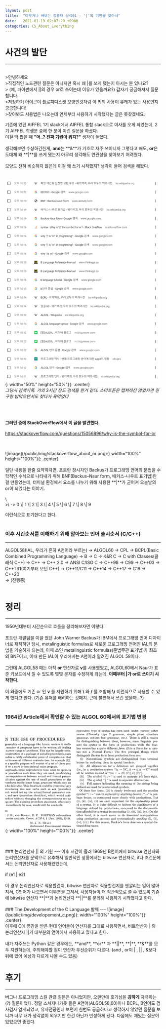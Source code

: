```yaml
---
layout: post
title:  "아무거나 써보는 컴퓨터 상식01 - '|'의 기원을 찾아서"
date:   2021-01-13 02:07:29 +0900
categories: CS_About_Everything
---
```


# 사건의 발단
---
<br>
>안녕하세요
<br>
>직접적인 노드관련 질문은 아니지만 혹시 왜 |를 쓰게 됐는지 아시는 분 있나요?
<br>
> (예, 파이썬에서 ||의 경우 or로 쓰이는데 이유가 있을까요?) 갑자기 궁금해져서 질문합니다.
<br>
>저장하기 아이콘이 플로피디스캣 모양인것처럼 이 키의 사용이 유래가 있는 사용인지 궁금합니다!
<br>
>찾아봐도 사용법은 나오는데 언제부터 사용하기 시작했다는 글은 못찾겠네요.
<br>

기존에 있던 AIFFEL 1기 slack에서 AIFFEL 통합 slack으로 이사를 오게 되었는데, 2기 AIFFEL 학생분 중에 한 분이 이런 질문을 하셨다.  
이걸 딱 봤을 때 **"어..? 진짜 기원이 뭐지?"** 생각이 들었다.
<br>
<br>
생각해보면 수상하긴한게, **and**는 **&**가 기호로 자주 쓰이니까 그렇다고 해도, **or**은 도대체 왜 **|**를 쓰게 됐는지 아무리 생각해도 연관성을 찾아보기 어려웠다.
 <br>
 <br>
 모양도 전혀 비슷하지 않은데 이걸 왜 쓰기 시작했지? 생각이 들어 검색을 해봤다.
 <br>
 <br>

![image](/public/img/capture00.png){: width="50%" height="50%"}{: .center} 
<br>
_그당시 검색기록. 거의 3시간 정도 검색을 한거 같다. 스마트폰은 캡쳐하진 않았지만 친구랑 밥먹으면서도 찾다가 욕먹었다_
<br>
<br>

<br><br>
**그러던 중에 StackOverFlow에서 이 글을 발견했다.**
<br>
<br>
<https://stackoverflow.com/questions/15056896/why-is-the-symbol-for-or>

<br>
<br>
![image](/public/img/stackoverflow_about_or.png){: width="100%" height="100%"}{: .center}
<br>
<br>
일단 내용을 한줄 요약하자면, 포트란 창시자인 Backus가 프로그래밍 언어의 문법을 수학적인 수식으로 나타내기 위해 BNF(Backus–Naur form, 배커스-나우르 표기법)란 걸 만들었는데, 터미널 환경에서 요소를 나누기 위해 사용한 **|**가 굳어져 오늘날의 or이 되었다는 이야기.
<br>
<br>
\<BNF 예시 - RHS\>
<br>
>\<digit\> -> 0 \| 1 \| 2 \| 3 \| 4 \| 5 \| 6 \| 7 \| 8 \| 9

이런식으로 표기한다고 한다.
<br>
<br>
### 이후 시간순서를 이해하기 위해 알아보는 언어 출시순서 (C/C++)  
---
ALGOL58(IAL, 우리가 흔히 A언어라 부르는) -> ALGOL60 ->  CPL -> BCPL(Basic Combined Programming Language) ->  B -> C -> K&R C -> C with Classes(클래식 C++) -> C++ -> C++ 2.0 -> ANSI C/ISO C -> C++98 -> C99 -> C++03 -> C++TR1(여기부터 모던 C++) -> C++11/C11 -> C++14 -> C++17 -> C18 -> C++20   
-> (진행중) 
<br>
<br>
# 정리
---
1950년대부터 시간순으로 흐름을 정리해보자면 이렇다.
<br>
<br>
포트란 개발팀을 이끌 었던 John Warner Backus가 IBM에서 프로그래밍 언어 디자이너로 재직하던 당시, metalinguistic formulas로 새로운 프로그래밍 언어인 IAL의 문법을 기술하게 되는데, 이때 쓰인 metalinguistic formulas(문법무관 표기법)가 최초의 BNF이고, 이때 만든 IAL이 우리에게는 A언어라 알려진 ALGOL 58이다.
<br>
<br>
그런데 ALGOL58 때는 아직 **or** 연산자로 **v**를 사용했었고, ALGOL60에서 Naur가 표준 키보드에서 칠 수 있도록 몇몇 문자를 수정하게 되는데, __이때부터 |가 or로 쓰이기 시작한다.__
<br>
<br>
이 와중에도 기존 or 인 **v** 를 지원하기 위해 **\\** 와 **/** 를 조합해 **\\/** 이런식으로 사용할 수 있게 했다고 한다. (기존 유저를 배려하는 갓패치. 근데 불편해서 쓰긴 썼을까...?)
<br>
<br>
### 1964년 Article에서 확인할 수 있는 ALGOL 60에서의 표기법 변경 
---
![image](/public/img/algol60.png){: width="100%" height="100%"}{: .center}


<br>
<br>
### 논리연산자 || 의 기원
---
이후 시간이 흘러 1969년 B언어에서 bitwise 연산자와 논리연산자를 문맥으로 유추해서 일반적인 상황에서는 bitwise 연산자로, if나 조건문에서는 논리연산자로 사용해왔었는데,
<br>
<br> 
if (e1 | e2)
<br>
<br>
이 경우 논리연산자로 적용할건지, bitwise 연산자로 적용할건지를 헷깔리는 일이 많아져서, C언어가 나오면서 이부분을 고쳐서, 사용자들이 더 직관적으로 쓸 수 있도록 기존에 bitwise 연산자 **|**과 논리연산자 **||**를 분리해 사용하기 시작했다고 한다.
<br>
<br>
### The Development of the C Language 발췌
---
![image](/public/img/developement_c.png){: width="100%" height="100%"}{: .center}

<br>
이후에 C에 영감을 받은 현대 언어들이 연산자를 그대로 사용하면서, 비트연산자 | 와 논리연산자 ||가 대부분의 언어에서 사용하고 있다고 한다.
<br>
<br>
내가 자주쓰는 Python 같은 경우에는, **and**, **or** 과 **||**, **|**, **&**를 모두 지원하는데, 주의해야할 점이 연산자 우선순위가 다르다. (and , or이 | , || , &보다 뒤에 있어 예상과 다르게 나올 수도 있음)

# 후기
---
버그나 프로그래밍 스킬 관련 질문은 아니었지만, 오랜만에 호기심을 **강하게** 자극하는(?) 질문이었다.
정말 스쳐지나가듯 들은 A언어(ALGOL58,60)이나 BCPL, B언어도 겸사겸사 알게되었고, 유사전공인데 보면서 한번도 궁금하다고 생각하지 않았던 질문을 보니까 너무 내가 생각없이 외우기만 한건 아닌가 반성하게 됐다. 다음에도 재밌는 질문이 있었으면 좋겠다.
<br>
